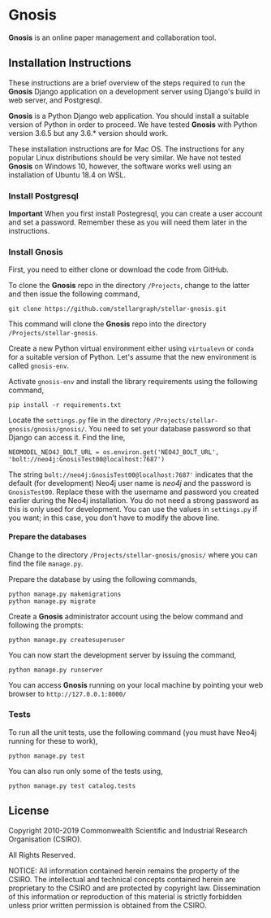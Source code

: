 # Gnosis

**Gnosis** is an online paper management and collaboration tool.


## Installation Instructions

These instructions are a brief overview of the steps required to run the **Gnosis** Django application on a development
server using Django's build in web server, and Postgresql.

**Gnosis** is a Python Django web application. You should install a suitable version of Python in 
order to proceed. We have tested **Gnosis** with Python version 3.6.5 but any 3.6.* version should
work. 

These installation instructions are for Mac OS. The instructions for any popular Linux distributions should be very
similar. We have not tested **Gnosis** on Windows 10, however, the software works well using an installation of
Ubuntu 18.4 on WSL.

### Install Postgresql

**Important** When you first install Postegresql, you can create a user account and set a password. Remember these as you
will need them later in the instructions.

### Install Gnosis

First, you need to either clone or download the code from GitHub.

To clone the **Gnosis** repo in the directory `/Projects`, change to the latter and then issue
the following command,

    git clone https://github.com/stellargraph/stellar-gnosis.git

This command will clone the **Gnosis** repo into the directory `/Projects/stellar-gnosis`.

Create a new Python virtual environment either using `virtualevn` or `conda` for a suitable version
of Python. Let's assume that the new environment is called `gnosis-env`.

Activate `gnosis-env` and install the library requirements using the following command,

    pip install -r requirements.txt

Locate the `settings.py` file in the directory `/Projects/stellar-gnosis/gnosis/gnosis/`. You need to set your
database password so that Django can access it. Find the line,

    NEOMODEL_NEO4J_BOLT_URL = os.environ.get('NEO4J_BOLT_URL', 'bolt://neo4j:GnosisTest00@localhost:7687')

The string `bolt://neo4j:GnosisTest00@localhost:7687'` indicates that the default (for development) Neo4j user
name is *neo4j* and the password is `GnosisTest00`. Replace these with the username and password you created earlier
during the Neo4j installation. You do not need a strong password as this is only used for development. You can use the
values in `settings.py` if you want; in this case, you don't have to modify the above line.

#### Prepare the databases

Change to the directory `/Projects/stellar-gnosis/gnosis/` where you can find the file `manage.py`.

Prepare the database by using the following commands,

    python manage.py makemigrations
    python manage.py migrate
    
Create a **Gnosis** administrator account using the below command and following the prompts:

    python manage.py createsuperuser

You can now start the development server by issuing the command,

    python manage.py runserver
    
You can access **Gnosis** running on your local machine by pointing your web browser to `http://127.0.0.1:8000/`

### Tests

To run all the unit tests, use the following command (you must have Neo4j running for these to work),

    python manage.py test

You can also run only some of the tests using,

    python manage.py test catalog.tests 

## License

Copyright 2010-2019 Commonwealth Scientific and Industrial Research Organisation (CSIRO).

All Rights Reserved.

NOTICE: All information contained herein remains the property of the CSIRO. The intellectual and technical concepts 
contained herein are proprietary to the CSIRO and are protected by copyright law. Dissemination of this information 
or reproduction of this material is strictly forbidden unless prior written permission is obtained from the CSIRO.

